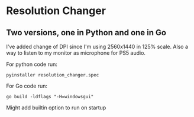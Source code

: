 # Resolution Changer
## Two versions, one in Python and one in Go  
I've added change of DPI since I'm using 2560x1440 in 125% scale. Also a way to listen to my monitor as microphone for PS5 audio.


For python code run:

`pyinstaller resolution_changer.spec`

For Go code run:

`go build -ldflags "-H=windowsgui"`

Might add builtin option to run on startup
